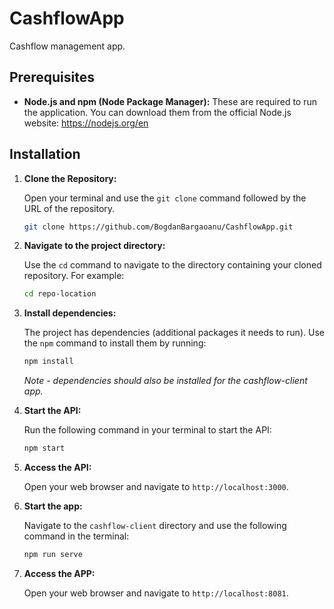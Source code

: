 # CashflowApp
Cashflow management app.

## Prerequisites

* **Node.js and npm (Node Package Manager):** These are required to run the application. You can download them from the official Node.js website: https://nodejs.org/en

## Installation

1. **Clone the Repository:**

   Open your terminal and use the `git clone` command followed by the URL of the repository.

   ```bash
   git clone https://github.com/BogdanBargaoanu/CashflowApp.git
   
2. **Navigate to the project directory:**

   Use the `cd` command to navigate to the directory containing your cloned repository. For example:

   ```bash
   cd repo-location

3. **Install dependencies:**

   The project has dependencies (additional packages it needs to run). Use the `npm` command to install them by running:

    ```bash
    npm install
    ```
    <i> Note - dependencies should also be installed for the cashflow-client app. </i>

4. **Start the API:**

   Run the following command in your terminal to start the API:

   ```bash
   npm start

5. **Access the API:**

   Open your web browser and navigate to `http://localhost:3000`.

6. **Start the app:**

   Navigate to the `cashflow-client` directory and use the following command in the terminal:

   ```bash
   npm run serve

7. **Access the APP:**

   Open your web browser and navigate to `http://localhost:8081`.
    
   

